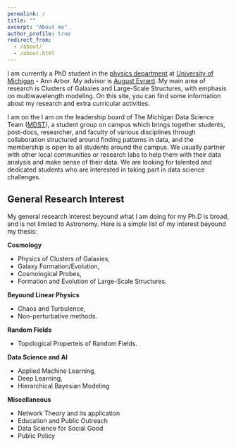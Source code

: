 ```yaml
---
permalink: /
title: ""
excerpt: "About me"
author_profile: true
redirect_from: 
  - /about/
  - /about.html
---
```


I am currently a PhD student in the [physics department](https://lsa.umich.edu/physics/) at [University of Michigan](https://www.umich.edu/) - Ann Arbor. My advisor is [August Evrard](http://www-personal.umich.edu/~evrard/). My main area of research is Clusters of Galaxies and Large-Scale Structures, with emphasis on multiwavelength modeling.  On this site, you can find some information about my research and extra curricular activities.

I am on the I am on the leadership board of The Michigan Data Science Team ([MDST](http://midas.umich.edu/mdst/)), a student group on campus which brings together students, post-docs, researcher, and faculty of various disciplines through collaboration structured around finding patterns in data, and the membership is open to all students around the campus. We usually partner with other local communities or research labs to help them with their data analysis and make sense of their data. We are looking for talented and dedicated students who are interested in taking part in data science challenges. 


General Research Interest
------
My general research interest beyound what I am doing for my Ph.D is broad, and is not limited to Astronomy. Here is a simple list of my interest beyound my thesis:


**Cosmology**

- Physics of Clusters of Galaxies, 
- Galaxy Formation/Evolution, 
- Cosmological Probes,
- Formation and Evolution of Large-Scale Structures.


**Beyound Linear Physics**

- Chaos and Turbulence,
- Non-perturbative methods.


**Random Fields**

- Topological Properteis of Random Fields.


**Data Science and AI**

- Applied Machine Learning, 
- Deep Learning, 
- Hierarchical Bayesian Modeling


**Miscellaneous** 

- Network Theory and its application
- Education and Public Outreach
- Data Science for Social Good
- Public Policy
